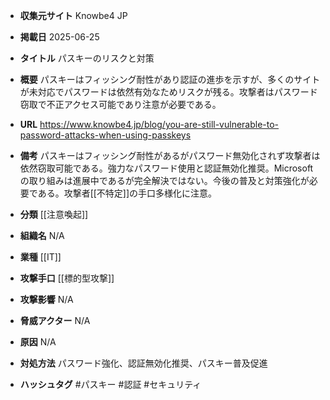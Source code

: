 - **収集元サイト**
Knowbe4 JP

- **掲載日**
2025-06-25

- **タイトル**
パスキーのリスクと対策

- **概要**
パスキーはフィッシング耐性があり認証の進歩を示すが、多くのサイトが未対応でパスワードは依然有効なためリスクが残る。攻撃者はパスワード窃取で不正アクセス可能であり注意が必要である。

- **URL**
https://www.knowbe4.jp/blog/you-are-still-vulnerable-to-password-attacks-when-using-passkeys

- **備考**
パスキーはフィッシング耐性があるがパスワード無効化されず攻撃者は依然窃取可能である。強力なパスワード使用と認証無効化推奨。Microsoftの取り組みは進展中であるが完全解決ではない。今後の普及と対策強化が必要である。攻撃者[[不特定]]の手口多様化に注意。

- **分類**
[[注意喚起]]

- **組織名**
N/A

- **業種**
[[IT]]

- **攻撃手口**
[[標的型攻撃]]

- **攻撃影響**
N/A

- **脅威アクター**
N/A

- **原因**
N/A

- **対処方法**
パスワード強化、認証無効化推奨、パスキー普及促進

- **ハッシュタグ**
#パスキー #認証 #セキュリティ
